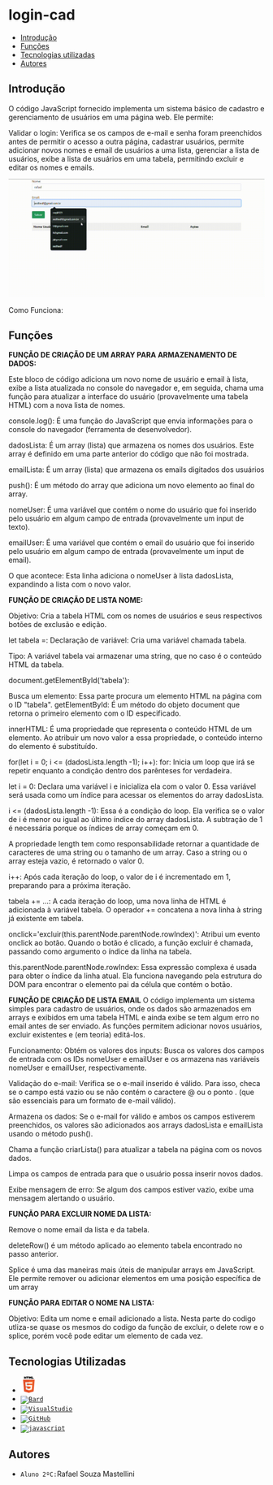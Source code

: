 # login-cad
* [Introdução](#introdução)
* [Funções](#funções)
* [Tecnologias utilizadas](#tecnologias-utilizadas)
* [Autores](#autores)

## Introdução
O código JavaScript fornecido implementa um sistema básico de cadastro e gerenciamento de usuários em uma página web. Ele permite:

Validar o login: Verifica se os campos de e-mail e senha foram preenchidos antes de permitir o acesso a outra página, cadastrar usuários,  permite adicionar novos nomes e email de usuários a uma lista, gerenciar a lista de usuários, exibe a lista de usuários em uma tabela, permitindo excluir e editar os nomes e emails.

![Site](/img/nome-e-email-validador.gif)

Como Funciona:
## Funções
**FUNÇÃO DE CRIAÇÃO DE UM ARRAY PARA ARMAZENAMENTO DE DADOS:**

Este bloco de código adiciona um novo nome de usuário e email à lista, exibe a lista atualizada no console do navegador e, em seguida, chama uma função para atualizar a interface do usuário (provavelmente uma tabela HTML) com a nova lista de nomes.

console.log(): É uma função do JavaScript que envia informações para o console do navegador (ferramenta de desenvolvedor).

dadosLista: É um array (lista) que armazena os nomes dos usuários. Este array é definido em uma parte anterior do código que não foi mostrada.

emailLista: É um array (lista) que armazena os emails digitados dos usuários

push(): É um método do array que adiciona um novo elemento ao final do array.

nomeUser: É uma variável que contém o nome do usuário que foi inserido pelo usuário em algum campo de entrada (provavelmente um input de texto).

emailUser: É uma variável que contém o email do usuário que foi inserido pelo usuário em algum campo de entrada (provavelmente um input de email).

O que acontece: Esta linha adiciona o nomeUser à lista dadosLista, expandindo a lista com o novo valor.

**FUNÇÃO DE CRIAÇÃO DE LISTA NOME:**

Objetivo: Cria a tabela HTML com os nomes de usuários e seus respectivos botões de exclusão e edição.

let tabela =:
Declaração de variável: Cria uma variável chamada tabela.

Tipo: A variável tabela vai armazenar uma string, que no caso é o conteúdo HTML da tabela.

document.getElementById('tabela'):

Busca um elemento: Essa parte procura um elemento HTML na página com o ID "tabela".
getElementById: É um método do objeto document que retorna o primeiro elemento com o ID especificado.

innerHTML: É uma propriedade que representa o conteúdo HTML de um elemento. Ao atribuir um novo valor a essa propriedade, o conteúdo interno do elemento é substituído.

for(let i = 0; i <= (dadosLista.length -1); i++):
for: Inicia um loop que irá se repetir enquanto a condição dentro dos parênteses for verdadeira.

let i = 0: Declara uma variável i e inicializa ela com o valor 0. Essa variável será usada como um índice para acessar os elementos do array dadosLista.

i <= (dadosLista.length -1): Essa é a condição do loop. Ela verifica se o valor de i é menor ou igual ao último índice do array dadosLista. A subtração de 1 é necessária porque os índices de array começam em 0.

A propriedade length tem como responsabilidade retornar a quantidade de caracteres de uma string ou o tamanho de um array. Caso a string ou o array esteja vazio, é retornado o valor 0.

i++: Após cada iteração do loop, o valor de i é incrementado em 1, preparando para a próxima iteração.

tabela += ...: A cada iteração do loop, uma nova linha de HTML é adicionada à variável tabela. O operador += concatena a nova linha à string já existente em tabela.

onclick='excluir(this.parentNode.parentNode.rowIndex)': Atribui um evento onclick ao botão. Quando o botão é clicado, a função excluir é chamada, passando como argumento o índice da linha na tabela.

this.parentNode.parentNode.rowIndex: Essa expressão complexa é usada para obter o índice da linha atual. Ela funciona navegando pela estrutura do DOM para encontrar o elemento <tr> pai da célula que contém o botão.

**FUNÇÃO DE CRIAÇÃO DE LISTA EMAIL**
O código implementa um sistema simples para cadastro de usuários, onde os dados são armazenados em arrays e exibidos em uma tabela HTML e ainda exibe se tem algum erro no email antes de ser enviado. As funções permitem adicionar novos usuários, excluir existentes e (em teoria) editá-los. 

Funcionamento:
Obtém os valores dos inputs: Busca os valores dos campos de entrada com os IDs nomeUser e emailUser e os armazena nas variáveis nomeUser e emailUser, respectivamente.

Validação do e-mail: Verifica se o e-mail inserido é válido. Para isso, checa se o campo está vazio ou se não contém o caractere @ ou o ponto . (que são essenciais para um formato de e-mail válido).

Armazena os dados:
Se o e-mail for válido e ambos os campos estiverem preenchidos, os valores são adicionados aos arrays dadosLista e emailLista usando o método push().

Chama a função criarLista() para atualizar a tabela na página com os novos dados.

Limpa os campos de entrada para que o usuário possa inserir novos dados.

Exibe mensagem de erro: Se algum dos campos estiver vazio, exibe uma mensagem alertando o usuário.

**FUNÇÃO PARA EXCLUIR NOME DA LISTA:**

Remove o nome  email da lista e da tabela.

deleteRow() é um método aplicado ao elemento tabela encontrado no passo anterior.

Splice é uma das maneiras mais úteis de manipular arrays em JavaScript. Ele permite remover ou adicionar elementos em uma posição específica de um array

**FUNÇÃO PARA EDITAR O NOME NA LISTA:**

Objetivo: Edita um nome e email adicionado a lista.
Nesta parte do codigo utliza-se quase os mesmos do codigo da função de excluir, o delete row e o splice, porém você pode editar um elemento de cada vez. 

## Tecnologias Utilizadas
* [<code><img height="32" src="https://raw.githubusercontent.com/github/explore/80688e429a7d4ef2fca1e82350fe8e3517d3494d/topics/html/html.png" alt="HTML5"/></code>](https://developer.mozilla.org/pt-BR/docs/Web/HTML)
* [<code><img height="32" src="https://blog.netscandigital.com/wp-content/uploads/2023/07/O-que-e-o-Google-Bard.png" alt="Bard"/></code>](https://bard.google.com/chat?hl=pt)
* [<code><img height="32" src="https://img.shields.io/badge/VSCode-0078D4?style=for-the-badge&logo=visual%20studio%20code&logoColor=white" alt="VisualStudio"/></code>](https://code.visualstudio.com/)
* [<code><img height="32" src="https://img.shields.io/badge/GitHub-100000?style=for-the-badge&logo=github&logoColor=white" alt="GitHub"/></code>](https://github.com/)
* [<code><img height="32" src="https://upload.wikimedia.org/wikipedia/commons/thumb/9/99/Unofficial_JavaScript_logo_2.svg/1200px-Unofficial_JavaScript_logo_2.svg.png" alt="javascript"/></code>](https://developer.mozilla.org/pt-BR/docs/Web/JavaScript)

## Autores
* ``Aluno 2ºC:``Rafael Souza Mastellini